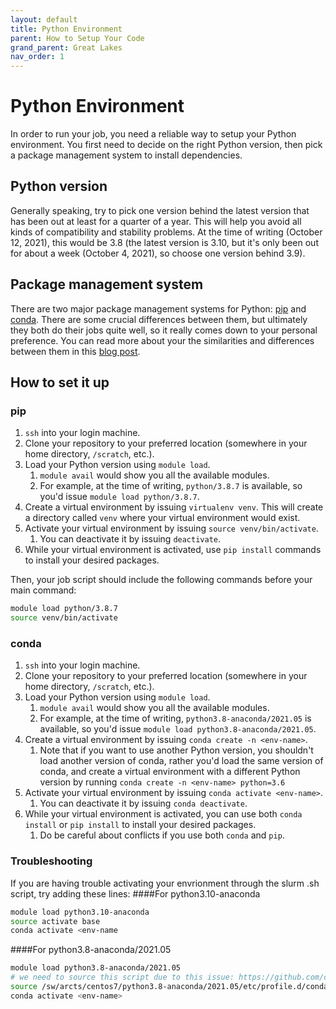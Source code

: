 ```yaml
---
layout: default
title: Python Environment
parent: How to Setup Your Code
grand_parent: Great Lakes
nav_order: 1
---
```

# Python Environment
In order to run your job, you need a reliable way to setup your Python environment. You first need to decide on the right Python version, then pick a package management system to install dependencies.

## Python version
Generally speaking, try to pick one version behind the latest version that has been out at least for a quarter of a year. This will help you avoid all kinds of compatibility and stability problems. At the time of writing (October 12, 2021), this would be 3.8 (the latest version is 3.10, but it's only been out for about a week (October 4, 2021), so choose one version behind 3.9).

## Package management system
There are two major package management systems for Python: [pip](https://pip.pypa.io/) and [conda](https://docs.conda.io/). There are some crucial differences between them, but ultimately they both do their jobs quite well, so it really comes down to your personal preference. You can read more about your the similarities and differences between them in this [blog post](https://www.anaconda.com/blog/understanding-conda-and-pip).

## How to set it up
### pip
1. `ssh` into your login machine.
1. Clone your repository to your preferred location (somewhere in your home directory, `/scratch`, etc.).
1. Load your Python version using `module load`.
   1. `module avail` would show you all the available modules.
   1. For example, at the time of writing, `python/3.8.7` is available, so you'd issue `module load python/3.8.7`.
1. Create a virtual environment by issuing `virtualenv venv`. This will create a directory called `venv` where your virtual environment would exist.
1. Activate your virtual environment by issuing `source venv/bin/activate`.
    1. You can deactivate it by issuing `deactivate`.
1. While your virtual environment is activated, use `pip install` commands to install your desired packages.

Then, your job script should include the following commands before your main command:
```bash
module load python/3.8.7
source venv/bin/activate
```

### conda
1. `ssh` into your login machine.
1. Clone your repository to your preferred location (somewhere in your home directory, `/scratch`, etc.).
1. Load your Python version using `module load`.
    1. `module avail` would show you all the available modules.
    2. For example, at the time of writing, `python3.8-anaconda/2021.05` is available, so you'd issue `module load python3.8-anaconda/2021.05`.
2. Create a virtual environment by issuing `conda create -n <env-name>`.
    1. Note that if you want to use another Python version, you shouldn't load another version of conda, rather you'd load the same version of conda, and create a virtual environment with a different Python version by running `conda create -n <env-name> python=3.6`
3. Activate your virtual environment by issuing `conda activate <env-name>`.
    1. You can deactivate it by issuing `conda deactivate`.
4. While your virtual environment is activated, you can use both `conda install` or `pip install` to install your desired packages.
    1. Do be careful about conflicts if you use both `conda` and `pip`.

### Troubleshooting
If you are having trouble activating your envrionment through the slurm .sh script, try adding these lines:
####For python3.10-anaconda
```bash
module load python3.10-anaconda
source activate base
conda activate <env-name
```
####For python3.8-anaconda/2021.05
```bash
module load python3.8-anaconda/2021.05
# we need to source this script due to this issue: https://github.com/conda/conda/issues/7980
source /sw/arcts/centos7/python3.8-anaconda/2021.05/etc/profile.d/conda.sh
conda activate <env-name>
```
